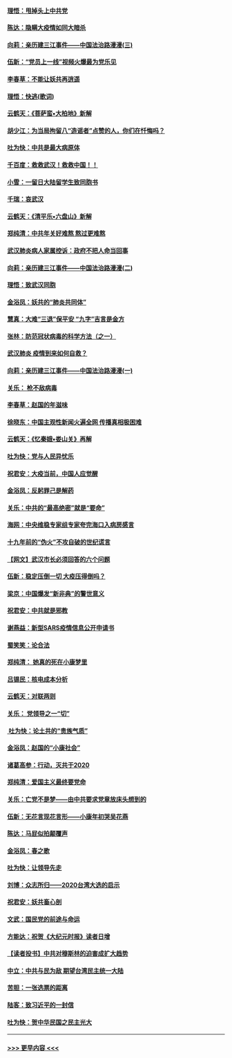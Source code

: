 #### [理悟：甩掉头上中共党](../pages/nsc993/n11838826.md?t=02030855) 
#### [陈达：隐瞒大疫情如同大暗杀](../pages/nsc993/n11838771.md?t=02030855) 
#### [向莉：亲历建三江事件——中国法治路漫漫(三)](../pages/nsc993/n11831825.md?t=02030855) 
#### [伍新：“党员上一线”视频火爆最为党乐见](../pages/nsc993/n11838200.md?t=02030855) 
#### [李春草：不能让妖共再逍遥](../pages/nsc993/n11838102.md?t=02030855) 
#### [理悟：快逃(歌词)](../pages/nsc993/n11838083.md?t=02030855) 
#### [云鹤天：《菩萨蛮▪大柏地》新解](../pages/nsc993/n11838059.md?t=02030855) 
#### [胡少江：为当局拘留八“造谣者”点赞的人，你们在忏悔吗？](../pages/nsc993/n11836801.md?t=02030855) 
#### [吐为快：中共是最大病原体](../pages/nsc993/n11836748.md?t=02030855) 
#### [千百度：救救武汉！救救中国！！](../pages/nsc993/n11836145.md?t=02030855) 
#### [小雪：一留日大陆留学生致同胞书](../pages/nsc993/n11834624.md?t=02030855) 
#### [千瑞：哀武汉](../pages/nsc993/n11833647.md?t=02030855) 
#### [云鹤天：《清平乐▪六盘山》新解](../pages/nsc993/n11833611.md?t=02030855) 
#### [郑纯清：中共年关好难熬 熬过更难熬](../pages/nsc993/n11833489.md?t=02030855) 
#### [武汉肺炎病人家属控诉：政府不把人命当回事](../pages/nsc993/n11833205.md?t=02030855) 
#### [向莉：亲历建三江事件——中国法治路漫漫(二)](../pages/nsc993/n11829102.md?t=02030855) 
#### [理悟：致武汉同胞](../pages/nsc993/n11831522.md?t=02030855) 
#### [金浴凤：妖共的“肺炎共同体”](../pages/nsc993/n11829448.md?t=02030855) 
#### [慧真：大难“三退”保平安 “九字”吉言是金方](../pages/nsc993/n11829501.md?t=02030855) 
#### [张林：防范冠状病毒的科学方法（之一）](../pages/nsc993/n11828618.md?t=02030855) 
#### [武汉肺炎 疫情到来如何自救？](../pages/nsc993/n11827632.md?t=02030855) 
#### [向莉：亲历建三江事件——中国法治路漫漫(一)](../pages/nsc993/n11827190.md?t=02030855) 
#### [关乐： 枪不敌病毒](../pages/nsc993/n11826746.md?t=02030855) 
#### [李春草：赵国的年滋味](../pages/nsc993/n11826321.md?t=02030855) 
#### [徐晓东：中国主观性新闻火遍全网 传播真相极困难](../pages/nsc993/n11826508.md?t=02030855) 
#### [云鹤天：《忆秦娥▪娄山关》再解](../pages/nsc993/n11824682.md?t=02030855) 
#### [吐为快：党与人民异忧乐](../pages/nsc993/n11824660.md?t=02030855) 
#### [祝君安：大疫当前，中国人应觉醒](../pages/nsc993/n11821946.md?t=02030855) 
#### [金浴凤：反躬罪己是解药](../pages/nsc993/n11820280.md?t=02030855) 
#### [关乐：中共的“最高绝密”就是“要命”](../pages/nsc993/n11816946.md?t=02030855) 
#### [海网：中央维稳专家组专家夸完海口入病房感言](../pages/nsc993/n11815138.md?t=02030855) 
#### [十九年前的“伪火”不攻自破的世纪谎言](../pages/nsc993/n11813238.md?t=02030855) 
#### [【网文】武汉市长必须回答的六个问题](../pages/nsc993/n11813848.md?t=02030855) 
#### [伍新：稳定压倒一切 大疫压得倒吗？](../pages/nsc993/n11812634.md?t=02030855) 
#### [梁京：中国爆发“新非典”的警世意义](../pages/nsc993/n11812554.md?t=02030855) 
#### [祝君安：中共就是邪教](../pages/nsc993/n11812431.md?t=02030855) 
#### [谢燕益：新型SARS疫情信息公开申请书](../pages/nsc993/n11808840.md?t=02030855) 
#### [蜀笑笑：论合法](../pages/nsc993/n11808064.md?t=02030855) 
#### [郑纯清： 她真的死在小康梦里](../pages/nsc993/n11806623.md?t=02030855) 
#### [吕锡民：核电成本分析](../pages/nsc993/n11806284.md?t=02030855) 
#### [云鹤天：对联两则](../pages/nsc993/n11805957.md?t=02030855) 
#### [关乐： 党领导之一“切”](../pages/nsc993/n11804505.md?t=02030855) 
#### [ 吐为快：论土共的“贵族气质”](../pages/nsc993/n11804490.md?t=02030855) 
#### [金浴凤：赵国的“小康社会”](../pages/nsc993/n11804452.md?t=02030855) 
#### [诸葛高参：行动，灭共于2020](../pages/nsc993/n11804120.md?t=02030855) 
#### [郑纯清：爱国主义最终要党命](../pages/nsc993/n11802197.md?t=02030855) 
#### [关乐：亡党不是梦——由中共要求党章放床头想到的](../pages/nsc993/n11802156.md?t=02030855) 
#### [伍新：无花言现花言形——小康年初哭吴花燕](../pages/nsc993/n11800044.md?t=02030855) 
#### [陈达：马屁似拍颠覆声](../pages/nsc993/n11800010.md?t=02030855) 
#### [金浴凤：春之歌](../pages/nsc993/n11797687.md?t=02030855) 
#### [吐为快：让领导先走](../pages/nsc993/n11797512.md?t=02030855) 
#### [刘博：众志所归——2020台湾大选的启示](../pages/nsc993/n11796878.md?t=02030855) 
#### [祝君安：妖共畜心剖](../pages/nsc993/n11794273.md?t=02030855) 
#### [文武：国民党的前途与命运](../pages/nsc993/n11794198.md?t=02030855) 
#### [方能达：祝贺《大纪元时报》读者日增](../pages/nsc993/n11793807.md?t=02030855) 
#### [【读者投书】中共对穆斯林的迫害成扩大趋势](../pages/nsc993/n11791371.md?t=02030855) 
#### [中立：中共与民为敌 期望台湾民主统一大陆](../pages/nsc993/n11790392.md?t=02030855) 
#### [苦胆：一张选票的距离](../pages/nsc993/n11788914.md?t=02030855) 
#### [陆客：致习近平的一封信](../pages/nsc993/n11788867.md?t=02030855) 
#### [吐为快：贺中华民国之民主光大](../pages/nsc993/n11788618.md?t=02030855) 

----
#### [ >>> 更早内容 <<< ](../indexes/nsc993-earlier.md)

